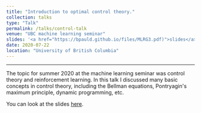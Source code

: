```yaml
---
title: "Introduction to optimal control theory."
collection: talks
type: "Talk"
permalink: /talks/control-talk
venue: "UBC machine learning seminar"
slides: '<a href="https://bpauld.github.io/files/MLRG3.pdf)">slides</a>'
date: 2020-07-22
location: "University of British Columbia"
---
```


---

The topic for summer 2020 at the machine learning seminar was control theory and reinforcement learning.
In this talk I discussed many basic concepts in control theory, including the Bellman equations, Pontryagin's maximum principle, dynamic programming, etc.

You can look at the slides [here](https://bpauld.github.io/files/MLRG3.pdf).
